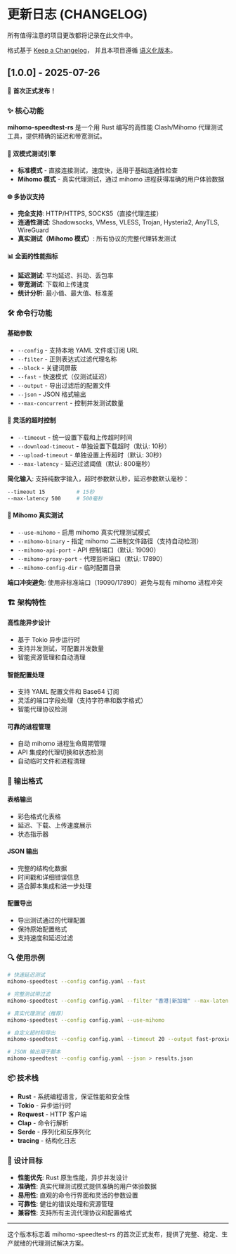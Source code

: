 # 更新日志 (CHANGELOG)

所有值得注意的项目更改都将记录在此文件中。

格式基于 [Keep a Changelog](https://keepachangelog.com/zh-CN/1.0.0/)，
并且本项目遵循 [语义化版本](https://semver.org/lang/zh-CN/)。

## [1.0.0] - 2025-07-26

🎉 **首次正式发布！**

### ✨ 核心功能

**mihomo-speedtest-rs** 是一个用 Rust 编写的高性能 Clash/Mihomo 代理测试工具，提供精确的延迟和带宽测试。

#### 🚀 双模式测试引擎
- **标准模式** - 直接连接测试，速度快，适用于基础连通性检查
- **Mihomo 模式** - 真实代理测试，通过 mihomo 进程获得准确的用户体验数据

#### 🌐 多协议支持
- **完全支持**: HTTP/HTTPS, SOCKS5（直接代理连接）
- **连通性测试**: Shadowsocks, VMess, VLESS, Trojan, Hysteria2, AnyTLS, WireGuard
- **真实测试（Mihomo 模式）**: 所有协议的完整代理转发测试

#### 📊 全面的性能指标
- **延迟测试**: 平均延迟、抖动、丢包率
- **带宽测试**: 下载和上传速度
- **统计分析**: 最小值、最大值、标准差

### 🛠️ 命令行功能

#### 基础参数
- `--config` - 支持本地 YAML 文件或订阅 URL
- `--filter` - 正则表达式过滤代理名称
- `--block` - 关键词屏蔽
- `--fast` - 快速模式（仅测试延迟）
- `--output` - 导出过滤后的配置文件
- `--json` - JSON 格式输出
- `--max-concurrent` - 控制并发测试数量

#### 🎯 灵活的超时控制
- `--timeout` - 统一设置下载和上传超时时间
- `--download-timeout` - 单独设置下载超时（默认: 10秒）
- `--upload-timeout` - 单独设置上传超时（默认: 30秒）
- `--max-latency` - 延迟过滤阈值（默认: 800毫秒）

**简化输入**: 支持纯数字输入，超时参数默认秒，延迟参数默认毫秒：
```bash
--timeout 15          # 15秒
--max-latency 500     # 500毫秒
```

#### 🔧 Mihomo 真实测试
- `--use-mihomo` - 启用 mihomo 真实代理测试模式
- `--mihomo-binary` - 指定 mihomo 二进制文件路径（支持自动检测）
- `--mihomo-api-port` - API 控制端口（默认: 19090）
- `--mihomo-proxy-port` - 代理监听端口（默认: 17890）
- `--mihomo-config-dir` - 临时配置目录

**端口冲突避免**: 使用非标准端口（19090/17890）避免与现有 mihomo 进程冲突

### 🏗️ 架构特性

#### 高性能异步设计
- 基于 Tokio 异步运行时
- 支持并发测试，可配置并发数量
- 智能资源管理和自动清理

#### 智能配置处理
- 支持 YAML 配置文件和 Base64 订阅
- 灵活的端口字段处理（支持字符串和数字格式）
- 智能代理协议检测

#### 可靠的进程管理
- 自动 mihomo 进程生命周期管理
- API 集成的代理切换和状态检测
- 自动临时文件和进程清理

### 📝 输出格式

#### 表格输出
- 彩色格式化表格
- 延迟、下载、上传速度展示
- 状态指示器

#### JSON 输出
- 完整的结构化数据
- 时间戳和详细错误信息
- 适合脚本集成和进一步处理

#### 配置导出
- 导出测试通过的代理配置
- 保持原始配置格式
- 支持速度和延迟过滤

### 🔍 使用示例

```bash
# 快速延迟测试
mihomo-speedtest --config config.yaml --fast

# 完整测试带过滤
mihomo-speedtest --config config.yaml --filter "香港|新加坡" --max-latency 300

# 真实代理测试（推荐）
mihomo-speedtest --config config.yaml --use-mihomo

# 自定义超时和导出
mihomo-speedtest --config config.yaml --timeout 20 --output fast-proxies.yaml

# JSON 输出用于脚本
mihomo-speedtest --config config.yaml --json > results.json
```

### 📦 技术栈

- **Rust** - 系统编程语言，保证性能和安全性
- **Tokio** - 异步运行时
- **Reqwest** - HTTP 客户端
- **Clap** - 命令行解析
- **Serde** - 序列化和反序列化
- **tracing** - 结构化日志

### 🎯 设计目标

- **性能优先**: Rust 原生性能，异步并发设计
- **准确性**: 真实代理测试模式提供准确的用户体验数据
- **易用性**: 直观的命令行界面和灵活的参数设置
- **可靠性**: 健壮的错误处理和资源管理
- **兼容性**: 支持所有主流代理协议和配置格式

---

这个版本标志着 mihomo-speedtest-rs 的首次正式发布，提供了完整、稳定、生产就绪的代理测试解决方案。